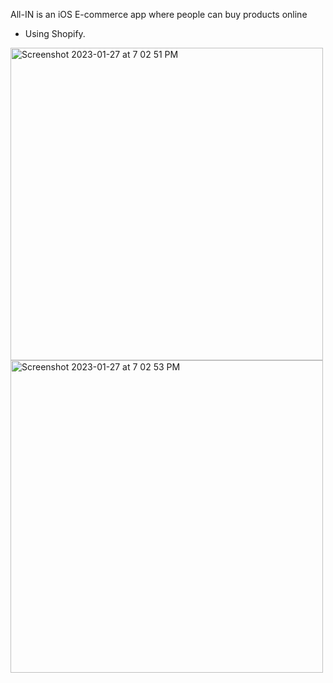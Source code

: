 All-IN is an iOS E-commerce app where people can buy products online
- Using Shopify.

<img width="500" alt="Screenshot 2023-01-27 at 7 02 51 PM" src="https://user-images.githubusercontent.com/45856711/215158432-0f08a0fc-1c91-4249-aa92-38eb7e5d38a0.png"> <img width="500" alt="Screenshot 2023-01-27 at 7 02 53 PM" src="https://user-images.githubusercontent.com/45856711/215158704-728c1fea-7c63-4f4f-b56c-7de2cc449494.png">
